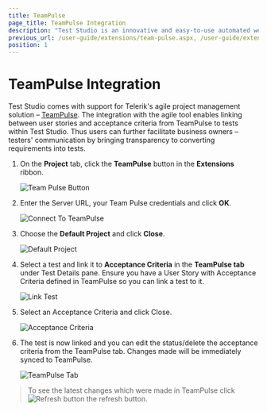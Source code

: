 ```yaml
---
title: TeamPulse
page_title: TeamPulse Integration
description: "Test Studio is an innovative and easy-to-use automated web, WPF and load testing solution. Test Studio tests support essential technologies like ASP.NET AJAX, Silverlight, PHP and MVC. HTML5, Testing framework, functional testing, performance testing, load testing, exploratory testing, manual testing."
previous_url: /user-guide/extensions/team-pulse.aspx, /user-guide/extensions/team-pulse
position: 1
---
```

# TeamPulse Integration

Test Studio comes with support for Telerik's agile project management solution – <a href="http://www.telerik.com/agile-project-management-tools/" target="_blank">TeamPulse</a>. The integration with the agile tool enables linking between user stories and acceptance criteria from TeamPulse to tests within Test Studio. Thus users can further facilitate business owners – testers' communication by bringing transparency to converting requirements into tests.

1. On the **Project** tab, click the **TeamPulse** button in the **Extensions** ribbon.

	![Team Pulse Button][1]

2. Enter the Server URL, your Team Pulse credentials and click **OK**.

	![Connect To TeamPulse][2]

3. Choose the **Default Project** and click **Close**.

	![Default Project][3]

4. Select a test and link it to **Acceptance Criteria** in the **TeamPulse tab** under Test Details pane. Ensure you have a User Story with Acceptance Criteria defined in TeamPulse so you can link a test to it.

	![Link Test][4]

5. Select an Acceptance Criteria and click Close.

	![Acceptance Criteria][5]

6. The test is now linked and you can edit the status/delete the acceptance criteria from the TeamPulse tab. Changes made will be immediately synced to TeamPulse. 

	![TeamPulse Tab][6]

> To see the latest changes which were made in TeamPulse click ![Refresh button][7] the refresh button.

[1]: /img/features/integration/teampulse/fig1.png
[2]: /img/features/integration/teampulse/fig2.png
[3]: /img/features/integration/teampulse/fig3.png
[4]: /img/features/integration/teampulse/fig4.png
[5]: /img/features/integration/teampulse/fig5.png
[6]: /img/features/integration/teampulse/fig6.png
[7]: /img/features/integration/teampulse/fig7.png
